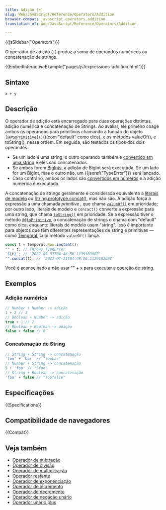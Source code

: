 ```yaml
---
title: Adição (+)
slug: Web/JavaScript/Reference/Operators/Addition
browser-compat: javascript.operators.addition
translation_of: Web/JavaScript/Reference/Operators/Addition

---
```


{{jsSidebar("Operators")}}

O operador de adição (`+`) produz a soma de operandos numéricos ou concatenação de strings. 

{{EmbedInteractiveExample("pages/js/expressions-addition.html")}}

## Sintaxe

```js-nolint
x + y
```

## Descrição

O operador de adição está encarregado para duas operações distintas, adição numérica e concatenação de Strings. Ao avaliar, ele primeiro coage ambos os operandos para primitivos chamando a função do objeto [`[@@toPrimitive]()`](/pt-BR/docs/Web/JavaScript/Reference/Global_Objects/Symbol/toPrimitive)()(com "default" como dica), e os métodos valueOf(), e toString(), nessa ordem. Em seguida, são testados os tipos dos dois operandos: 

- Se um lado é uma string, o outro operando também é [convertido em uma string](/pt-BR/docs/Web/JavaScript/Reference/Global_Objects/String#string_coercion) e eles são concatenados.
- Se ambos forem [BigInts](/pt-BR/docs/Web/JavaScript/Reference/Global_Objects/BigInt), a adição de BigInt será executada. Se um lado for um BigInt, mas o outro não, um {{jsxref("TypeError")}} será lançado.
- Caso contrário, ambos os lados são [convertidos em números](/pt-BR/docs/Web/JavaScript/Reference/Global_Objects/Number#number_coercion) e a adição numérica é executada.

A concatenação de strings geralmente é considerada equivalente a [literais de modelo](/pt-BR/docs/Web/JavaScript/Reference/Template_literals) ou [String.prototype.concat()](/pt-BR/docs/Web/JavaScript/Reference/Global_Objects/String/concat), mas não são. A adição força a expressão a uma chamada _primitive_ , que chama [`valueOf()`](/pt-BR/docs/Web/JavaScript/Reference/Global_Objects/Object/valueOf) em prioridade; por outro lado, literais de modelo e `concact()` converte a expressão para uma string, que chama [`toString()`](/pt-BR/docs/Web/JavaScript/Reference/Global_Objects/Object/toString) em prioridade. Se a expressão tiver o método [`@@toPrimitive`](/pt-BR/docs/Web/JavaScript/Reference/Global_Objects/Symbol/toPrimitive), a concatenação de strings o chama com "default" como dica, enquanto literais de modelo usam "string". Isso é importante para objetos que têm diferentes representações de string e primitivas — como [Temporal](https://github.com/tc39/proposal-temporal), cujo método `valueOf()` lança. 

```js
const t = Temporal.Now.instant();
"" + t; // Throws TypeError
`${t}`; // '2022-07-31T04:48:56.113918308Z'
"".concat(t); // '2022-07-31T04:48:56.113918308Z'
```
Você é aconselhado a não usar "" + x para executar a [coerção de string](/pt-BR/docs/Web/JavaScript/Reference/Global_Objects/String#string_coercion).

## Exemplos

### Adição numérica

```js
// Number + Number -> adição
1 + 2 // 3
// Boolean + Number -> adição
true + 1 // 2
// Boolean + Boolean -> adição
false + false // 0
```

### Concatenação de String

```js
// String + String -> concatenação
'foo' + 'bar' // "foobar"
// Number + String -> concatenação
5 + 'foo' // "5foo"
// String + Boolean -> concatenação
'foo' + false // "foofalse"
```

## Especificações

{{Specifications}}

## Compatibilidade de navegadores

{{Compat}}

## Veja também

- [ Operador de subtração ](/pt-BR/docs/Web/JavaScript/Reference/Operators/Subtraction)
- [ Operador de divisão ](/pt-BR/docs/Web/JavaScript/Reference/Operators/Division)
- [ Operador de multiplicação ](/pt-BR/docs/Web/JavaScript/Reference/Operators/Multiplication)
- [ Operador restante ](/pt-BR/docs/Web/JavaScript/Reference/Operators/Remainder)
- [ Operador de exponenciação ](/pt-BR/docs/Web/JavaScript/Reference/Operators/Exponentiation)
- [ Operador de incremento ](/pt-BR/docs/Web/JavaScript/Reference/Operators/Increment)
- [ Operador de decremento](/pt-BR/docs/Web/JavaScript/Reference/Operators/Decrement)
- [ Operador de negação unário ](/pt-BR/docs/Web/JavaScript/Reference/Operators/Unary_negation)
- [ Operador unário plus ](/pt-BR/docs/Web/JavaScript/Reference/Operators/Unary_plus)